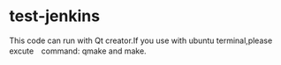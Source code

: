 # test-jenkins
This code can run with Qt creator.If you use with ubuntu terminal,please excute　command: qmake and make.
